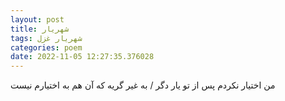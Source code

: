 ```yaml
---
layout: post
title: شهریار
tags: شهریار غزل
categories: poem
date: 2022-11-05 12:27:35.376028
---
```


من اختیار نکردم پس از تو یار دگر / به غیر گریه که آن هم به اختیارم نیست